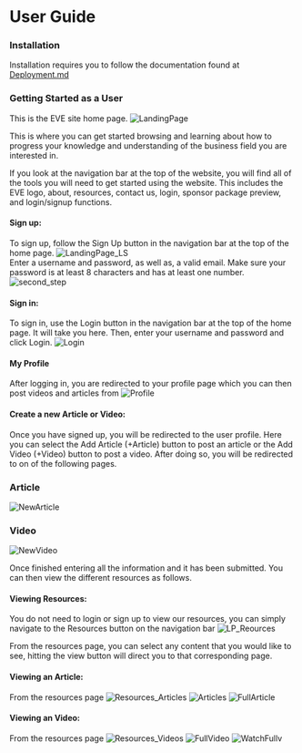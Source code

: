 # User Guide

### Installation
Installation requires you to follow the documentation found at [Deployment.md](https://github.com/ialmani/EVE/blob/master/Documentation/Deployment.md#deployment-how-to)
### Getting Started as a User
This is the EVE site home page.
![LandingPage](/Documentation/png/LandingPage.PNG)

This is where you can get started browsing and learning about how to progress your knowledge and understanding of the business field you are interested in. 

If you look at the navigation bar at the top of the website, you will find all of the tools you will need to get started using the website. This includes the EVE logo, about, resources, contact us, login, sponsor package preview, and login/signup functions.

#### Sign up: 
To sign up, follow the Sign Up button in the navigation bar at the top of the home page.
![LandingPage_LS](/Documentation/png/LandingPage_LS.png)
<br>Enter a username and password, as well as, a valid email. Make sure your password is at least 8 characters and has at least one number. 
![second_step](/Documentation/png/SignUp.png)

#### Sign in:
To sign in, use the Login button in the navigation bar at the top of the home page. It will take you here.
Then, enter your username and password and click Login. 
![Login](/Documentation/png/Login_U&P.png)

#### My Profile
After logging in, you are redirected to your profile page which you can then post videos and articles from
![Profile](/Documentation/png/Profile.png)

#### Create a new Article or Video: 
Once you have signed up, you will be redirected to the user profile. Here you can select the Add Article (+Article) button to post an article or the Add Video (+Video) button to post a video.
After doing so, you will be redirected to on of the following pages.

### Article
![NewArticle](/Documentation/png/NewArticle.png)
### Video
![NewVideo](/Documentation/png/NewVideo.PNG)

Once finished entering all the information and it has been submitted.
You can then view the different resources as follows.

#### Viewing Resources: 
You do not need to login or sign up to view our resources, you can simply navigate to the Resources button on the navigation bar
![LP_Reources](/Documentation/png/LandingPage_Resources.png)


From the resources page, you can select any content that you would like to see, hitting the view button will direct you to that corresponding page.

#### Viewing an Article:
From the resources page
![Resources_Articles](/Documentation/png/Resources_Articles.png)
![Articles](/Documentation/png/Articles.PNG)
![FullArticle](/Documentation/png/FullArticle.PNG)


#### Viewing an Video:
From the resources page
![Resources_Videos](/Documentation/png/Resources_Videos.png)
![FullVideo](/Documentation/png/Videos.PNG)
![WatchFullv](/Documentation/png/WatchFullv.PNG)

